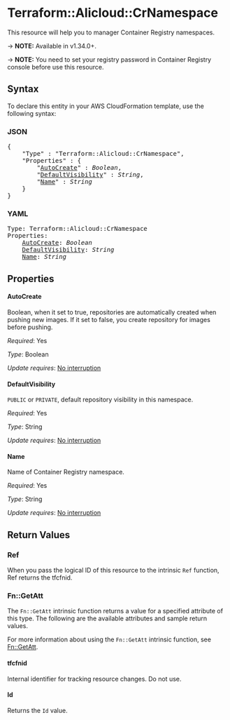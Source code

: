 # Terraform::Alicloud::CrNamespace

This resource will help you to manager Container Registry namespaces.

-> **NOTE:** Available in v1.34.0+.

-> **NOTE:** You need to set your registry password in Container Registry console before use this resource.

## Syntax

To declare this entity in your AWS CloudFormation template, use the following syntax:

### JSON

<pre>
{
    "Type" : "Terraform::Alicloud::CrNamespace",
    "Properties" : {
        "<a href="#autocreate" title="AutoCreate">AutoCreate</a>" : <i>Boolean</i>,
        "<a href="#defaultvisibility" title="DefaultVisibility">DefaultVisibility</a>" : <i>String</i>,
        "<a href="#name" title="Name">Name</a>" : <i>String</i>
    }
}
</pre>

### YAML

<pre>
Type: Terraform::Alicloud::CrNamespace
Properties:
    <a href="#autocreate" title="AutoCreate">AutoCreate</a>: <i>Boolean</i>
    <a href="#defaultvisibility" title="DefaultVisibility">DefaultVisibility</a>: <i>String</i>
    <a href="#name" title="Name">Name</a>: <i>String</i>
</pre>

## Properties

#### AutoCreate

Boolean, when it set to true, repositories are automatically created when pushing new images. If it set to false, you create repository for images before pushing.

_Required_: Yes

_Type_: Boolean

_Update requires_: [No interruption](https://docs.aws.amazon.com/AWSCloudFormation/latest/UserGuide/using-cfn-updating-stacks-update-behaviors.html#update-no-interrupt)

#### DefaultVisibility

`PUBLIC` or `PRIVATE`, default repository visibility in this namespace.

_Required_: Yes

_Type_: String

_Update requires_: [No interruption](https://docs.aws.amazon.com/AWSCloudFormation/latest/UserGuide/using-cfn-updating-stacks-update-behaviors.html#update-no-interrupt)

#### Name

Name of Container Registry namespace.

_Required_: Yes

_Type_: String

_Update requires_: [No interruption](https://docs.aws.amazon.com/AWSCloudFormation/latest/UserGuide/using-cfn-updating-stacks-update-behaviors.html#update-no-interrupt)

## Return Values

### Ref

When you pass the logical ID of this resource to the intrinsic `Ref` function, Ref returns the tfcfnid.

### Fn::GetAtt

The `Fn::GetAtt` intrinsic function returns a value for a specified attribute of this type. The following are the available attributes and sample return values.

For more information about using the `Fn::GetAtt` intrinsic function, see [Fn::GetAtt](https://docs.aws.amazon.com/AWSCloudFormation/latest/UserGuide/intrinsic-function-reference-getatt.html).

#### tfcfnid

Internal identifier for tracking resource changes. Do not use.

#### Id

Returns the <code>Id</code> value.

